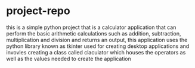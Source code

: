 # project-repo

this is a simple python project that is a calculator application that can perform the basic arithmetic calculations such as addition, subtraction, multiplication and division and returns an output, this application uses the python library known as tkinter used for creating desktop applications and invovles creating a class called claculator which houses the operators as well as the values needed to create the application
